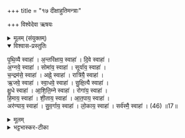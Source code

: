 +++
title = "१७ दीक्षाहुतिमन्त्राः"

+++
विश्वेदेवा ऋषयः
<details><summary>मूलम् (संयुक्तम्)</summary>

पृ॒थि॒व्यै स्वाहा॒ऽन्तरि॑क्षाय॒ स्वाहा॑ दि॒वे स्वाहा॒ऽग्नये॒ स्वाहा॒ सोमा॑य॒ स्वाहा॒ सूर्या॑य॒ स्वाहा॑ च॒न्द्रम॑से॒ स्वाहाऽह्ने॒ स्वाहा॒ रात्रि॑यै॒ स्वाह॒र्जवे॒ स्वाहा॑ सा॒धवे॒ स्वाहा॑ सुक्षि॒त्यै स्वाहा॑ क्षु॒धे स्वाहा॑ऽऽशिति॒म्ने स्वाहा॒ रोगा॑य॒ स्वाहा॑ हि॒माय॒ स्वाहा॑ शी॒ताय॒ स्वाहा॑ऽऽत॒पाय॒ स्वाहाऽर॑ण्याय॒ स्वाहा॑ सुव॒र्गाय॒ स्वाहा॑ लो॒काय॒ स्वाहा॒ सर्व॑स्मै॒ स्वाहा॑ ॥ 46 ॥  
</details>

<details open><summary>विश्वास-प्रस्तुतिः</summary>

पृ॒थि॒व्यै स्वाहा॑ । अ॒न्तरि॑क्षाय॒ स्वाहा॑ । दि॒वे स्वाहा॑ ।  
अ॒ग्नये॒ स्वाहा॑ । सोमा॑य॒ स्वाहा॑ । सूर्या॑य॒ स्वाहा॑ ।   
च॒न्द्रम॑से॒ स्वाहा॑ । अह्ने॒ स्वाहा॑ । रात्रि॑यै॒ स्वाहा॑ ।  
ऋ॒जवे॒ स्वाहा॑ । स्वा॒धवे॒ स्वाहा॑ । सु॒क्षि॒त्यै स्वाहा॑ ।  
क्षु॒धे स्वाहा॑ । आ॒शि॒ति॒म्ने स्वाहा॑ । रोगा॑य॒ स्वाहा॑ ।   
हि॒माय॒ स्वाहा॑ । शी॒ताय॒ स्वाहा॑ । आ॒त॒पाय॒ स्वाहा॑ ।  
अर॑ण्याय॒ स्वाहा॑ । सु॒व॒र्गाय॒ स्वाहा॑ । लो॒काय॒ स्वाहा॑ । सर्व॑स्मै॒ स्वाहा॑ । (46) ॥17॥  
</details>

<details><summary>मूलम्</summary>

पृ॒थि॒व्यै स्वाहा॑ । अ॒न्तरि॑क्षाय॒ स्वाहा॑ । दि॒वे स्वाहा॑ ।  
अ॒ग्नये॒ स्वाहा॑ । सोमा॑य॒ स्वाहा॑ । सूर्या॑य॒ स्वाहा॑ ।   
च॒न्द्रम॑से॒ स्वाहा॑ । अह्ने॒ स्वाहा॑ । रात्रि॑यै॒ स्वाहा॑ ।  
ऋ॒जवे॒ स्वाहा॑ । स्वा॒धवे॒ स्वाहा॑ । सु॒क्षि॒त्यै स्वाहा॑ ।  
क्षु॒धे स्वाहा॑ । आ॒शि॒ति॒म्ने स्वाहा॑ । रोगा॑य॒ स्वाहा॑ ।   
हि॒माय॒ स्वाहा॑ । शी॒ताय॒ स्वाहा॑ । आ॒त॒पाय॒ स्वाहा॑ ।  
अर॑ण्याय॒ स्वाहा॑ । सु॒व॒र्गाय॒ स्वाहा॑ । लो॒काय॒ स्वाहा॑ । सर्व॑स्मै॒ स्वाहा॑ । (46) ॥17॥  
</details>

<details><summary>भट्टभास्कर-टीका</summary>

1अथ दीक्षाहुतयः - पृथिव्यै स्वाहेत्यादि ॥ एकविंशतिः । निगदव्याख्याताः । ऋज्वादयः पृथिव्यादयो लोकाः । यथोक्तं - 'इयं वा ऋजुः । अन्तरिक्षं साधु । असौ सुक्षितिः' इति । सुक्षित्यै, स एव स्वरः । क्षुधे 'सावेकाचः' इत्युदात्तत्वम् । आशितिम्ने आशितमसुहितं तत्स्वभावाय । छन्दसीमनिच् । यद्वा - आशितृशब्दात् 'छन्दसि' इतीमनिच्, 'तुरिष्ठेमेयस्सु' इति एकदेशस्य ऋकारस्य लोपश्छान्दसः, उदात्तनिवृत्तिस्वरेण विभक्तेरुदात्तत्वम् । रोगाय । गतम् । सर्वस्मै याऽनुक्ता दीक्षादेवता, यश्च उपसर्गः, यश्च फलभूतः, पुण्यलोकः? तस्मै सर्वस्मै स्वाहेति ॥

सप्तमे प्रथमे सप्तदशोनुवाकः ॥
</details>

